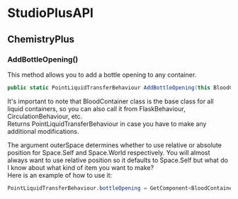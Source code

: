 # StudioPlusAPI
## ChemistryPlus
### AddBottleOpening()
This method allows you to add a bottle opening to any container.
```cs
public static PointLiquidTransferBehaviour AddBottleOpening(this BloodContainer container, Vector2 position, Space outerSpace = Space.Self)
```
It's important to note that BloodContainer class is the base class for all liquid containers, so you can also call it from FlaskBehaviour, CirculationBehaviour, etc.<br/>
Returns PointLiquidTransferBehaviour in case you have to make any additional modifications.

The argument outerSpace determines whether to use relative or absolute position for Space.Self and Space.World respectively. You will almost always want to use relative position so it defaults to Space.Self but what do I know about what kind of item you want to make?<br/>
Here is an example of how to use it:
```cs
PointLiquidTransferBehaviour.bottleOpening = GetComponent<BloodContainer>().AddBottleOpening(new Vector2(-1f, 4.5f) * ModAPI.PixelSize);
```